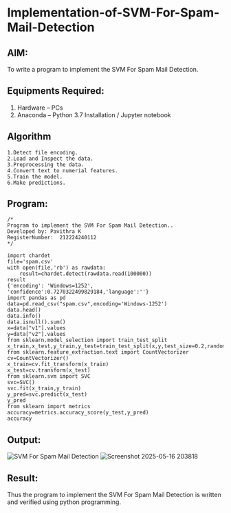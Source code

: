# Implementation-of-SVM-For-Spam-Mail-Detection

## AIM:
To write a program to implement the SVM For Spam Mail Detection.

## Equipments Required:
1. Hardware – PCs
2. Anaconda – Python 3.7 Installation / Jupyter notebook

## Algorithm

```
1.Detect file encoding.
2.Load and Inspect the data.
3.Preprocessing the data.
4.Convert text to numerial features.
5.Train the model.
6.Make predictions.
```
## Program:
```
/*
Program to implement the SVM For Spam Mail Detection..
Developed by: Pavithra K
RegisterNumber:  212224240112
*/
```
```
import chardet
file='spam.csv'
with open(file,'rb') as rawdata:
    result=chardet.detect(rawdata.read(100000))
result
{'encoding': 'Windows=1252', 'confidence':0.7270322499829184,'language':''}
import pandas as pd
data=pd.read_csv("spam.csv",encoding='Windows-1252')
data.head()
data.info()
data.isnull().sum()
x=data["v1"].values
y=data["v2"].values
from sklearn.model_selection import train_test_split
x_train,x_test,y_train,y_test=train_test_split(x,y,test_size=0.2,random_state=0)
from sklearn.feature_extraction.text import CountVectorizer
cv=CountVectorizer()
x_train=cv.fit_transform(x_train)
x_test=cv.transform(x_test)
from sklearn.svm import SVC
svc=SVC()
svc.fit(x_train,y_train)
y_pred=svc.predict(x_test)
y_pred
from sklearn import metrics
accuracy=metrics.accuracy_score(y_test,y_pred)
accuracy
```
## Output:
![SVM For Spam Mail Detection](sam.png)
![Screenshot 2025-05-16 203818](https://github.com/user-attachments/assets/0738e0e8-1804-4873-90d5-dc9e4b6ecbf5)


## Result:
Thus the program to implement the SVM For Spam Mail Detection is written and verified using python programming.
